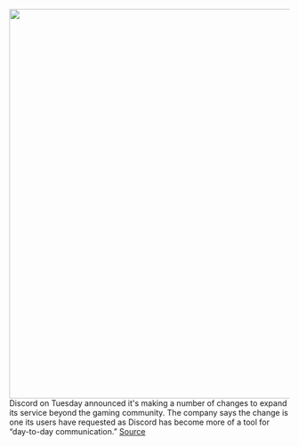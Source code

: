 <img src='https://cdn.vox-cdn.com/thumbor/PpI16DS1nHZDHBQ5OBwhAq8mb2I=/0x0:2040x1360/1200x800/filters:focal(857x517:1183x843)/cdn.vox-cdn.com/uploads/chorus_image/image/67000729/akrales_180117_2255_0029.0.jpg' width='700px' /><br/>
Discord on Tuesday announced it's making a number of changes to expand its service beyond the gaming community. The company says the change is one its users have requested as Discord has become more of a tool for “day-to-day communication.”
<a href='https://www.theverge.com/2020/6/30/21308194/discord-gaming-users-safety-center-video-voice-chat'> Source <a/>